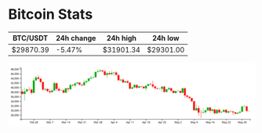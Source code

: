 # Bitcoin Stats

BTC/USDT|24h change|24h high|24h low|
|---|---|---|---|
|$29870.39|-5.47%|$31901.34|$29301.00|

<img src="./chart.svg">
